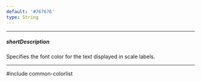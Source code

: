 ```yaml
---
default: '#767676'
type: String
---
```

---
##### shortDescription
Specifies the font color for the text displayed in scale labels.

---
#include common-colorlist